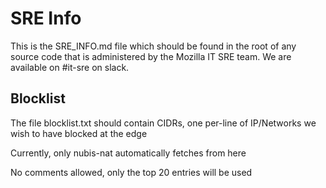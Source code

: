# SRE Info
This is the SRE_INFO.md file which should be found in the root of any source code that is
administered by the Mozilla IT SRE team. We are available on #it-sre on slack.

## Blocklist

The file blocklist.txt should contain CIDRs, one per-line of IP/Networks we wish to have blocked at the edge

Currently, only nubis-nat automatically fetches from here

No comments allowed, only the top 20 entries will be used
